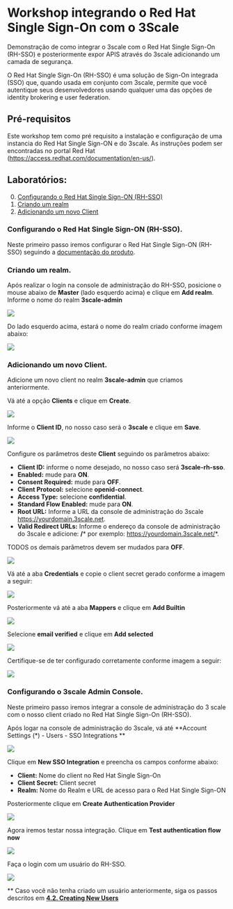 # Workshop integrando o Red Hat Single Sign-On com o 3Scale

Demonstração de como integrar o 3scale com o Red Hat Single Sign-On (RH-SSO) e posteriormente expor APIS através do 3scale adicionando um camada de segurança.

O Red Hat Single Sign-On (RH-SSO) é uma solução de Sign-On integrada (SSO) que, quando usada em conjunto com 3scale, permite que você autentique seus desenvolvedores usando qualquer uma das opções de identity brokering e user federation.

## Pré-requisitos

Este workshop tem como pré requisito a instalação e configuração de uma instancia do Red Hat Single Sign-ON e do 3scale. As instruções podem ser encontradas no portal Red Hat (https://access.redhat.com/documentation/en-us/).

## Laboratórios:

0. [Configurando o Red Hat Single Sign-ON (RH-SSO)](#testdrive-step-0)
1. [Criando um realm](#testdrive-step-1)
2. [Adicionando um novo Client](#testdrive-step-2)


### Configurando o Red Hat Single Sign-ON (RH-SSO). <a name="testdrive-step-0"></a>

Neste primeiro passo iremos configurar o Red Hat Single Sign-ON (RH-SSO) seguindo a [documentação do produto](https://access.redhat.com/documentation/en-us/red_hat_3scale_api_management/2.9/html-single/creating_the_developer_portal/index#enabling_and_disabling_authentication_via_red_hat_single_sign_on).

### Criando um realm. <a name="testdrive-step-1"></a>

Após realizar o login na console de administração do RH-SSO, posicione o mouse abaixo de **Master** (lado esquerdo acima) e clique em **Add realm**.
Informe o nome do realm **3scale-admin**

![](images/1.png)

Do lado esquerdo acima, estará o nome do realm criado conforme imagem abaixo:

![](images/2.png)


### Adicionando um novo Client. <a name="testdrive-step-2"></a>

Adicione um novo client no realm **3scale-admin** que criamos anteriormente.

Vá até a opção **Clients** e clique em **Create**.

![](images/3.png)

Informe o **Client ID**, no nosso caso será o **3scale** e clique em **Save**.

![](images/4.png)

Configure os parâmetros deste **Client** seguindo os parâmetros abaixo:

- **Client ID:** informe o nome desejado, no nosso caso será **3scale-rh-sso**.
- **Enabled:** mude para **ON**.
- **Consent Required:** mude para **OFF**.
- **Client Protocol:** selecione **openid-connect**.
- **Access Type:** selecione **confidential**.
- **Standard Flow Enabled:** mude para **ON**.
- **Root URL:** Informe a URL da console de administração do 3scale https://yourdomain.3scale.net.
- **Valid Redirect URLs:** Informe o endereço da console de administração do 3scale e adicione: **/*** por exemplo: https://yourdomain.3scale.net/*.

TODOS os demais parâmetros devem ser mudados para **OFF**.

![](images/5.png)

Vá até a aba **Credentials** e copie o client secret gerado conforme a imagem a seguir:

![](images/6.png)

Posteriormente vá até a aba **Mappers** e clique em **Add Builtin**

![](images/7.png)

Selecione **email verified** e clique em **Add selected**

![](images/8.png)

Certifique-se de ter configurado corretamente conforme imagem a seguir:

![](images/9.png)

### Configurando o 3scale Admin Console. <a name="testdrive-step-3"></a>

Neste primeiro passo iremos integrar a console de administração do 3 scale com o nosso client criado no Red Hat Single Sign-On (RH-SSO).

Após logar na console de administração do 3scale, vá até **Account Settings (*) - Users - SSO Integrations **

![](images/10.png)

Clique em **New SSO Integration** e preencha os campos conforme abaixo:

- **Client:** Nome do client no Red Hat Single Sign-On
- **Client Secret:** Client secret 
- **Realm:** Nome do Realm e URL de acesso para o Red Hat Single Sign-ON

Posteriormente clique em **Create Authentication Provider**

![](images/11.png)

Agora iremos testar nossa integração. Clique em **Test authentication flow now**

![](images/12.png)

Faça o login com um usuário do RH-SSO. 

![](images/13.png)

** Caso você não tenha criado um usuário anteriormente, siga os passos descritos em [**4.2. Creating New Users**](https://access.redhat.com/documentation/en-us/red_hat_3scale_api_management/2.9/html-single/creating_the_developer_portal/index#enabling_and_disabling_authentication_via_red_hat_single_sign_on)







